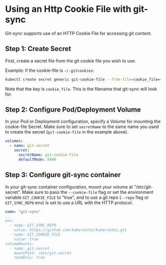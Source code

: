 # Using an Http Cookie File with git-sync

Git-sync supports use of an HTTP Cookie File for accessing git content.

## Step 1: Create Secret

First, create a secret file from the git cookie file you wish to
use.

Example: if the cookie-file is `~/.gitcookies`:

```bash
kubectl create secret generic git-cookie-file --from-file=cookie_file=~/.gitcookies
```

Note that the key is `cookie_file`. This is the filename that git-sync will look
for.

## Step 2: Configure Pod/Deployment Volume

In your Pod or Deployment configuration, specify a Volume for mounting the
cookie-file Secret. Make sure to set `secretName` to the same name you used to
create the secret (`git-cookie-file` in the example above).

```yaml
volumes:
  - name: git-secret
    secret:
      secretName: git-cookie-file
      defaultMode: 0440
```

## Step 3: Configure git-sync container

In your git-sync container configuration, mount your volume at
"/etc/git-secret". Make sure to pass the `--cookie-file` flag or set the
environment variable `GIT_COOKIE_FILE` to "true", and to use a git repo
(`--repo` flag or `GIT_SYNC_REPO` env) is set to use a URL with the HTTP
protocol.

```yaml
name: "git-sync"
...
env:
  - name: GIT_SYNC_REPO
    value: https://github.com/kubernetes/kubernetes.git
  - name: GIT_COOKIE_FILE
    value: true
volumeMounts:
  - name: git-secret
    mountPath: /etc/git-secret
    readOnly: true
```
